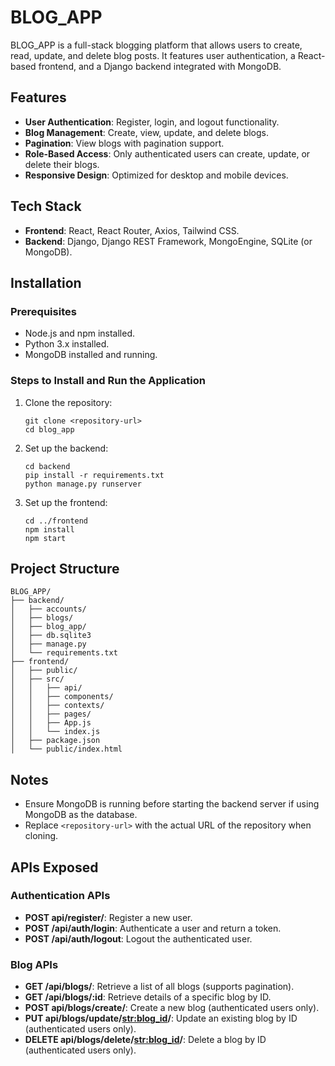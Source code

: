 # BLOG_APP

BLOG_APP is a full-stack blogging platform that allows users to create, read, update, and delete blog posts. It features user authentication, a React-based frontend, and a Django backend integrated with MongoDB.

## Features

- **User Authentication**: Register, login, and logout functionality.
- **Blog Management**: Create, view, update, and delete blogs.
- **Pagination**: View blogs with pagination support.
- **Role-Based Access**: Only authenticated users can create, update, or delete their blogs.
- **Responsive Design**: Optimized for desktop and mobile devices.

## Tech Stack

- **Frontend**: React, React Router, Axios, Tailwind CSS.
- **Backend**: Django, Django REST Framework, MongoEngine, SQLite (or MongoDB).

## Installation

### Prerequisites
- Node.js and npm installed.
- Python 3.x installed.
- MongoDB installed and running.

### Steps to Install and Run the Application
1. Clone the repository:
    ```
    git clone <repository-url>
    cd blog_app
    ```

2. Set up the backend:
    ```
    cd backend
    pip install -r requirements.txt
    python manage.py runserver
    ```

3. Set up the frontend:
    ```
    cd ../frontend
    npm install
    npm start
    ```

## Project Structure

```
BLOG_APP/
├── backend/
│   ├── accounts/
│   ├── blogs/
│   ├── blog_app/
│   ├── db.sqlite3
│   ├── manage.py
│   └── requirements.txt
├── frontend/
│   ├── public/
│   ├── src/
│   │   ├── api/
│   │   ├── components/
│   │   ├── contexts/
│   │   ├── pages/
│   │   ├── App.js
│   │   └── index.js
│   ├── package.json
│   └── public/index.html
```

## Notes

- Ensure MongoDB is running before starting the backend server if using MongoDB as the database.
- Replace `<repository-url>` with the actual URL of the repository when cloning.

## APIs Exposed

### Authentication APIs
- **POST api/register/**: Register a new user.
- **POST /api/auth/login**: Authenticate a user and return a token.
- **POST /api/auth/logout**: Logout the authenticated user.

### Blog APIs
- **GET /api/blogs/**: Retrieve a list of all blogs (supports pagination).
- **GET /api/blogs/:id**: Retrieve details of a specific blog by ID.
- **POST api/blogs/create/**: Create a new blog (authenticated users only).
- **PUT api/blogs/update/<str:blog_id>/**: Update an existing blog by ID (authenticated users only).
- **DELETE api/blogs/delete/<str:blog_id>/**: Delete a blog by ID (authenticated users only).



